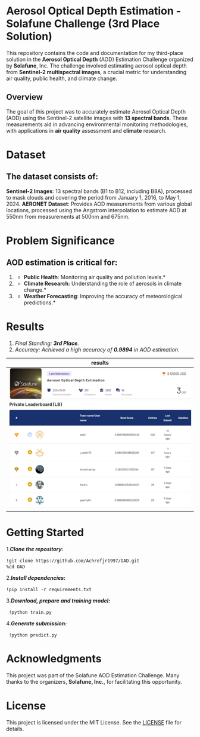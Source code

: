 # Aerosol Optical Depth Estimation - Solafune Challenge (3rd Place Solution)

This repository contains the code and documentation for my third-place solution in the **Aerosol Optical Depth** (AOD) Estimation Challenge organized by **Solafune**,
Inc. The challenge involved estimating aerosol optical depth from **Sentinel-2 multispectral images**, a crucial metric for understanding air quality, 
public health, and climate change.

## Overview

The goal of this project was to accurately estimate Aerosol Optical Depth (AOD) using the Sentinel-2 satellite images with **13 spectral bands**. 
These measurements aid in advancing environmental monitoring methodologies, with applications in **air quality** assessment and **climate** research.

# Dataset
## The dataset consists of:

**Sentinel-2 Images**: 13 spectral bands (B1 to B12, including B8A), processed to mask clouds and covering the period from January 1, 2016, to May 1, 2024.
**AERONET Dataset**: Provides AOD measurements from various global locations, processed using the Angstrom interpolation to estimate AOD at 550nm from measurements at 500nm and 675nm.

# Problem Significance
## AOD estimation is critical for:

1. * **Public Health**: Monitoring air quality and pollution levels.*
2. * **Climate Research**: Understanding the role of aerosols in climate change.*
3. * **Weather Forecasting**: Improving the accuracy of meteorological predictions.*
    
# Results
1. *Final Standing: **3rd Place**.*
2. *Accuracy: Achieved a high accuracy of **0.9894** in AOD estimation.*
    
| results |
|------------------|
|![results](assets/assets1.png) |
|![results](assets/assets2.png) |

# Getting Started

1.***Clone the repository:***

    !git clone https://github.com/Achrefjr1997/OAD.git
    %cd OAD
    
2.***Install dependencies:***

    !pip install -r requirements.txt
    
3.***Download, prepare and training model:***

     !python train.py 
            
4.***Generate submission:***

     !python predict.py 

# Acknowledgments

This project was part of the Solafune AOD Estimation Challenge. Many thanks to the organizers, **Solafune, Inc.**, for facilitating this opportunity.

# License
This project is licensed under the MIT License. See the [LICENSE](LICENSE)  file for details.
